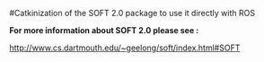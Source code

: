 #Catkinization of the SOFT 2.0 package to use it directly with ROS

**For more information about SOFT 2.0 please see :**

http://www.cs.dartmouth.edu/~geelong/soft/index.html#SOFT

